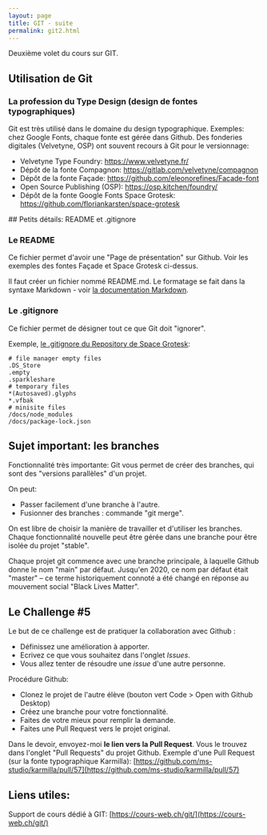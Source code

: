 ```yaml
---
layout: page
title: GIT - suite
permalink: git2.html
---
```


Deuxième volet du cours sur GIT.

## Utilisation de Git

### La profession du Type Design (design de fontes typographiques)

Git est très utilisé dans le domaine du design typographique. Exemples: chez Google Fonts, chaque fonte est gérée dans Github. Des fonderies digitales (Velvetyne, OSP) ont souvent recours à Git pour le versionnage:

- Velvetyne Type Foundry: https://www.velvetyne.fr/
- Dépôt de la fonte Compagnon: https://gitlab.com/velvetyne/compagnon
- Dépôt de la fonte Façade: https://github.com/eleonorefines/Facade-font
- Open Source Publishing (OSP): https://osp.kitchen/foundry/
- Dépôt de la fonte Google Fonts Space Grotesk: https://github.com/floriankarsten/space-grotesk

## Petits détails: README et .gitignore

### Le README

Ce fichier permet d'avoir une "Page de présentation" sur Github. Voir les exemples des fontes Façade et Space Grotesk ci-dessus.

Il faut créer un fichier nommé README.md. Le formatage se fait dans la syntaxe Markdown - voir [la documentation Markdown](https://cours-web.ch/markdown/).

### Le .gitignore

Ce fichier permet de désigner tout ce que Git doit "ignorer".  

Exemple, [le .gitignore du Repository de Space Grotesk](https://github.com/floriankarsten/space-grotesk/blob/master/.gitignore):

```
# file manager empty files
.DS_Store
.empty
.sparkleshare
# temporary files
*(Autosaved).glyphs
*.vfbak
# minisite files
/docs/node_modules
/docs/package-lock.json
```


## Sujet important: les branches

Fonctionnalité très importante: Git vous permet de créer des branches, qui sont des "versions parallèles" d'un projet.

On peut:

- Passer facilement d'une branche à l'autre.
- Fusionner des branches : commande "git merge".

On est libre de choisir la manière de travailler et d'utiliser les branches. Chaque fonctionnalité nouvelle peut être gérée dans une branche pour être isolée du projet "stable".

Chaque projet git commence avec une branche principale, à laquelle Github donne le nom "main" par défaut. Jusqu'en 2020, ce nom par défaut était "master" – ce terme historiquement connoté a été changé en réponse au mouvement social "Black Lives Matter".



## Le Challenge #5

Le but de ce challenge est de pratiquer la collaboration avec Github :

- Définissez une amélioration à apporter.
- Ecrivez ce que vous souhaitez dans l'onglet *Issues*.
- Vous allez tenter de résoudre une *issue* d'une autre personne.

Procédure Github:

- Clonez le projet de l'autre élève (bouton vert Code > Open with Github Desktop)
- Créez une branche pour votre fonctionnalité.
- Faites de votre mieux pour remplir la demande.
- Faites une Pull Request vers le projet original.

Dans le devoir, envoyez-moi **le lien vers la Pull Request**. Vous le trouvez dans l'onglet "Pull Requests" du projet Github. Exemple d'une Pull Request (sur la fonte typographique Karmilla): [https://github.com/ms-studio/karmilla/pull/57](https://github.com/ms-studio/karmilla/pull/57)


## Liens utiles: 

Support de cours dédié à GIT: [https://cours-web.ch/git/](https://cours-web.ch/git/)

